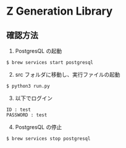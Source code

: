 # Z Generation Library

## 確認方法

1. PostgresQL の起動

```
$ brew services start postgresql
```

2. src フォルダに移動し、実行ファイルの起動

```
$ python3 run.py
```

3. 以下でログイン

```
ID : test
PASSWORD : test
```

4. PostgresQL の停止

```
$ brew services stop postgresql
```
